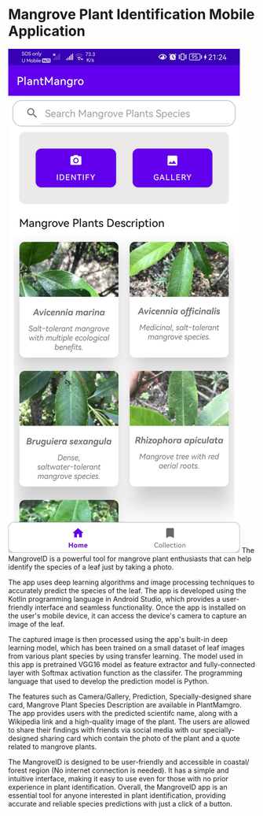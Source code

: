 # Mangrove Plant Identification Mobile Application 

![Home Screen](Homescreen.jpg)
The MangroveID is a powerful tool for mangrove plant enthusiasts that can help identify the species of a leaf just by taking a photo.

The app uses deep learning algorithms and image processing techniques to accurately predict the species of the leaf. The app is developed using the Kotlin programming language in Android Studio, which provides a user-friendly interface and seamless functionality. Once the app is installed on the user's mobile device, it can access the device's camera to capture an image of the leaf.

The captured image is then processed using the app's built-in deep learning model, which has been trained on a small dataset of leaf images from various plant species by using transfer learning. The model used in this app is pretrained VGG16 model as feature extractor and fully-connected layer with Softmax activation function as the classifer. The programming language that used to develop the prediction model is Python.

The features such as Camera/Gallery, Prediction, Specially-designed share card, Mangrove Plant Species Description are available in PlantMamgro. The app provides users with the predicted scientifc name, along with a Wikipedia link and a high-quality image of the plant. The users are allowed to share their findings with friends via social media with our specially-designed sharing card which contain the photo of the plant and a quote related to mangrove plants.

The MangroveID is designed to be user-friendly and accessible in coastal/ forest region (No internet connection is needed). It has a simple and intuitive interface, making it easy to use even for those with no prior experience in plant identification. Overall, the MangroveID app is an essential tool for anyone interested in plant identification, providing accurate and reliable species predictions with just a click of a button.
